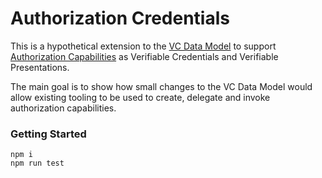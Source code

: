 # Authorization Credentials

This is a hypothetical extension to the [VC Data Model](https://www.w3.org/TR/vc-data-model/) to support [Authorization Capabilities](https://w3c-ccg.github.io/zcap-ld/) as Verifiable Credentials and Verifiable Presentations.

The main goal is to show how small changes to the VC Data Model would allow existing tooling to be used to create, delegate and invoke authorization capabilities.

### Getting Started

```
npm i
npm run test
```
